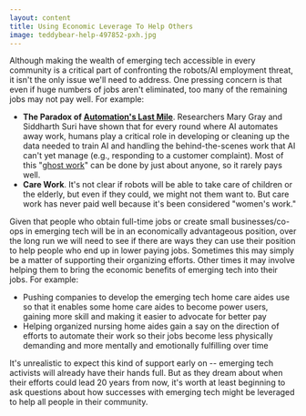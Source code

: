```yaml
---
layout: content
title: Using Economic Leverage To Help Others
image: teddybear-help-497852-pxh.jpg
---
```


Although making the wealth of emerging tech accessible in every community is a critical part of confronting the robots/AI employment threat, it isn't the only issue we'll need to address. One pressing concern is that even if huge numbers of jobs aren't eliminated, too many of the remaining jobs may not pay well. For example:

- __The Paradox of [Automation's Last Mile]( https://hbr.org/2017/01/the-humans-working-behind-the-ai-curtain )__. Researchers Mary Gray and Siddharth Suri have shown that for every round where AI automates away work, humans play a critical role in developing or cleaning up the data needed to train AI and handling the behind-the-scenes work that AI can't yet manage (e.g., responding to a customer complaint).  Most of this "[ghost work]( https://ghostwork.info/)" can be done by just about anyone, so it rarely pays well.
- __Care Work__.  It's not clear if robots will be able to take care of children or the elderly, but even if they could, we might not them want to. But care work has never paid well because it's been considered "women's work."

Given that people who obtain full-time jobs or create small businesses/co-ops in emerging tech will be in an economically advantageous position, over the long run we will need to see if there are ways they can use their position to help people who end up in lower paying jobs. Sometimes this may simply be a matter of supporting their organizing efforts. Other times it may involve helping them to bring the economic benefits of emerging tech into their jobs. For example:

- Pushing companies to develop the emerging tech home care aides use so that it enables some home care aides to become power users, gaining more skill and making it easier to advocate for better pay
- Helping organized nursing home aides gain a say on the direction of efforts to automate their work so their jobs become less physically demanding and more mentally and emotionally fulfilling over time

It's unrealistic to expect this kind of support early on -- emerging tech activists will already have their hands full. But as they dream about when their efforts could lead 20 years from now, it's worth at least beginning to ask questions about how successes with emerging tech might be leveraged to help all people in their community.